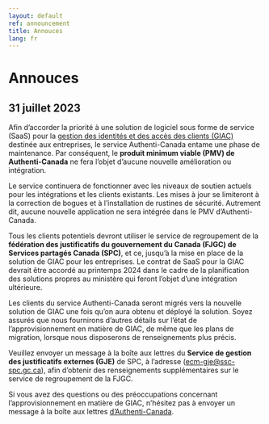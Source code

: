 ```yaml
---
layout: default
ref: announcement
title: Annouces
lang: fr
---
```

# Annouces

## 31 juillet 2023

Afin d’accorder la priorité à une solution de logiciel sous forme de service (SaaS) pour la [gestion des identités et des accès des clients (GIAC)](https://www.gartner.com/en/information-technology/glossary/customer-identity-access-management-ciam) destinée aux entreprises, le service Authenti-Canada entame une phase de maintenance. Par conséquent, le **produit minimum viable (PMV) de Authenti-Canada** ne fera l’objet d’aucune nouvelle amélioration ou intégration.  

Le service continuera de fonctionner avec les niveaux de soutien actuels pour les intégrations et les clients existants. Les mises à jour se limiteront à la correction de bogues et à l’installation de rustines de sécurité. Autrement dit, aucune nouvelle application ne sera intégrée dans le PMV d’Authenti-Canada.

Tous les clients potentiels devront utiliser le service de regroupement de la **fédération des
justificatifs du gouvernement du Canada (FJGC) de Services partagés Canada (SPC)**, et ce, jusqu’à la mise en place de la solution de GIAC pour les entreprises. Le contrat de SaaS pour la GIAC devrait être accordé au printemps 2024 dans le cadre de la planification des solutions propres au ministère qui feront l’objet d’une intégration ultérieure.

Les clients du service Authenti-Canada seront migrés vers la nouvelle solution de GIAC une fois qu’on aura obtenu et déployé la solution. Soyez assurés que nous fournirons d’autres détails sur l’état de l’approvisionnement en matière de GIAC, de même que les plans de migration, lorsque nous disposerons de renseignements plus précis.

Veuillez envoyer un message à la boîte aux lettres du **Service de gestion des justificatifs externes (GJE)** de SPC, à l’adresse (ecm-gje@ssc-spc.gc.ca), afin d’obtenir des renseignements supplémentaires sur le service de regroupement de la FJGC.

Si vous avez des questions ou des préoccupations concernant l’approvisionnement en matière de GIAC, n’hésitez pas à envoyer un message à la boîte aux lettres [d’Authenti-Canada](mailto:SignIn-AuthentiCanada@tbs-sct.gc.ca).

